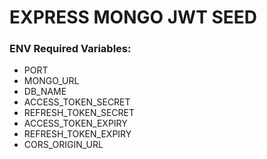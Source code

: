 EXPRESS MONGO JWT SEED
===============

### ENV Required Variables:
* PORT
* MONGO_URL
* DB_NAME
* ACCESS_TOKEN_SECRET
* REFRESH_TOKEN_SECRET
* ACCESS_TOKEN_EXPIRY
* REFRESH_TOKEN_EXPIRY
* CORS_ORIGIN_URL
